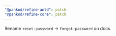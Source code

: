 ```yaml
---
"@pankod/refine-antd": patch
"@pankod/refine-core": patch
---
```


Rename `reset-password` -> `forgot-password` on docs.
